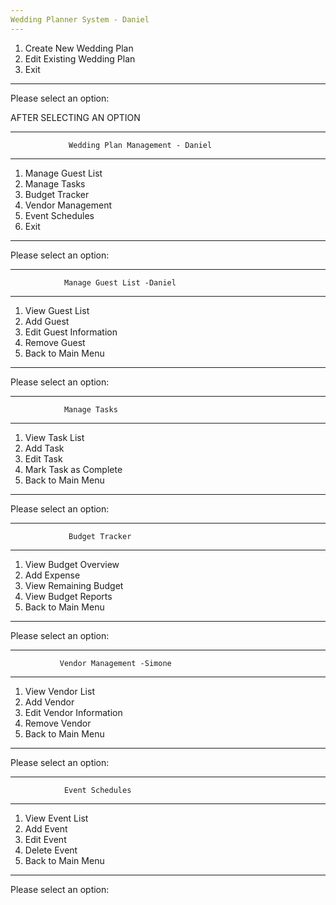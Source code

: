 ```yaml
---
Wedding Planner System - Daniel
---
```


1. Create New Wedding Plan
2. Edit Existing Wedding Plan
3. Exit

---

Please select an option:

AFTER SELECTING AN OPTION

---

                 Wedding Plan Management - Daniel

---

1. Manage Guest List
2. Manage Tasks
3. Budget Tracker
4. Vendor Management
5. Event Schedules
6. Exit

---

Please select an option:

---

                Manage Guest List -Daniel

---

1. View Guest List
2. Add Guest
3. Edit Guest Information
4. Remove Guest
5. Back to Main Menu

---

Please select an option:

---

                Manage Tasks

---

1. View Task List
2. Add Task
3. Edit Task
4. Mark Task as Complete
5. Back to Main Menu

---

Please select an option:

---

                 Budget Tracker

---

1. View Budget Overview
2. Add Expense
3. View Remaining Budget
4. View Budget Reports
5. Back to Main Menu

---

Please select an option:

---

               Vendor Management -Simone

---

1. View Vendor List
2. Add Vendor
3. Edit Vendor Information
4. Remove Vendor
5. Back to Main Menu

---

Please select an option:

---

                Event Schedules

---

1. View Event List
2. Add Event
3. Edit Event
4. Delete Event
5. Back to Main Menu

---

Please select an option:
